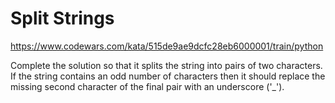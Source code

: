 <!--
SPDX-FileCopyrightText: 2022 Vladimir Rusinov

SPDX-License-Identifier: Apache-2.0
-->

# Split Strings

https://www.codewars.com/kata/515de9ae9dcfc28eb6000001/train/python

Complete the solution so that it splits the string into pairs of two characters. If the string contains an odd number of characters then it should replace the missing second character of the final pair with an underscore ('_').
